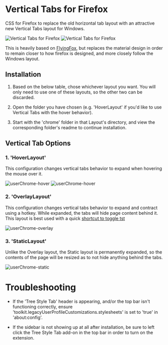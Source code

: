 # Vertical Tabs for Firefox
CSS for Firefox to replace the old horizontal tab layout with an attractive new Vertical Tabs layout for Windows.

![Vertical Tabs for Firefox](https://github.com/astroryan12/VerticalTabs/blob/main/imgs/layout-hover1.png)
![Vertical Tabs for Firefox](https://github.com/astroryan12/VerticalTabs/blob/main/imgs/layout-hover.png)

This is heavily based on [FlyingFox](https://github.com/akshat46/FlyingFox), but replaces the material design in order to remain closer to how firefox is designed, and more closely follow the Windows layout.

## Installation

1. Based on the below table, chose whichever layout you want. You will only need to use one of these layouts, so the other two can be discarded.

2. Open the folder you have chosen (e.g. 'HoverLayout' if you'd like to use Vertical Tabs with the hover behavior).

3. Start with the 'chrome' folder in that Layout's directory, and view the corresponding folder's readme to continue installation.


## Vertical Tab Options

### 1. 'HoverLayout'

This configuration changes vertical tabs behavior to expand when hovering the mouse over it.

![userChrome-hover](https://github.com/astroryan12/VerticalTabs/blob/main/imgs/layout-hover.png)
![userChrome-hover](https://github.com/astroryan12/VerticalTabs/blob/main/imgs/layout-hover1.png)

### 2. 'OverlayLayout'

This configuration changes vertical tabs behavior to expand and contract using a hotkey. While expanded, the tabs will hide page content behind it. This layout is best used with a quick [shortcut to toggle tst](https://support.mozilla.org/en-US/kb/manage-extension-shortcuts-firefox)

![userChrome-overlay](https://github.com/astroryan12/VerticalTabs/blob/main/imgs/layout-overlay.png)

### 3. 'StaticLayout'

Unlike the Overlay layout, the Static layout is permanently expanded, so the contents of the page will be resized as to not hide anything behind the tabs.

![userChrome-static](https://github.com/astroryan12/VerticalTabs/blob/main/imgs/layout-static.png)


# Troubleshooting

- If the 'Tree Style Tab' header is appearing, and/or the top bar isn't functioning correctly, ensure 'toolkit.legacyUserProfileCustomizations.stylesheets' is set to 'true' in 'about:config'.

- If the sidebar is not showing up at all after installation, be sure to left click the Tree Style Tab add-on in the top bar in order to turn on the extension.
